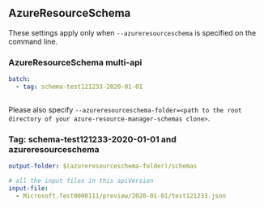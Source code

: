 ## AzureResourceSchema

These settings apply only when `--azureresourceschema` is specified on the command line.

### AzureResourceSchema multi-api

``` yaml $(azureresourceschema) && $(multiapi)
batch:
  - tag: schema-test121233-2020-01-01
  
```

Please also specify `--azureresourceschema-folder=<path to the root directory of your azure-resource-manager-schemas clone>`.

### Tag: schema-test121233-2020-01-01 and azureresourceschema

``` yaml $(tag) == 'schema-test121233-2020-01-01' && $(azureresourceschema)
output-folder: $(azureresourceschema-folder)/schemas

# all the input files in this apiVersion
input-file:
  - Microsoft.Test0000111/preview/2020-01-01/test121233.json
```
